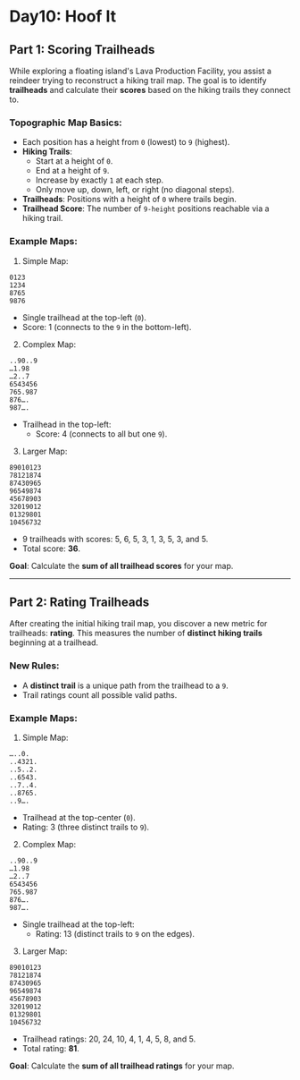 # Day10: Hoof It

## Part 1: Scoring Trailheads

While exploring a floating island's Lava Production Facility, you assist a reindeer trying to reconstruct a hiking trail map. The goal is to identify **trailheads** and calculate their **scores** based on the hiking trails they connect to.

### Topographic Map Basics:
- Each position has a height from `0` (lowest) to `9` (highest).
- **Hiking Trails**:
  - Start at a height of `0`.
  - End at a height of `9`.
  - Increase by exactly `1` at each step.
  - Only move up, down, left, or right (no diagonal steps).
- **Trailheads**: Positions with a height of `0` where trails begin.
- **Trailhead Score**: The number of `9-height` positions reachable via a hiking trail.

### Example Maps:
1. Simple Map:

```
0123
1234
8765
9876
```

- Single trailhead at the top-left (`0`).
- Score: 1 (connects to the `9` in the bottom-left).

2. Complex Map:

```
..90..9
…1.98
…2..7
6543456
765.987
876….
987….
```

- Trailhead in the top-left:
  - Score: 4 (connects to all but one `9`).

3. Larger Map:

```
89010123
78121874
87430965
96549874
45678903
32019012
01329801
10456732
```

- 9 trailheads with scores: 5, 6, 5, 3, 1, 3, 5, 3, and 5.
- Total score: **36**.

**Goal**: Calculate the **sum of all trailhead scores** for your map.

---

## Part 2: Rating Trailheads

After creating the initial hiking trail map, you discover a new metric for trailheads: **rating**. This measures the number of **distinct hiking trails** beginning at a trailhead.

### New Rules:
- A **distinct trail** is a unique path from the trailhead to a `9`.
- Trail ratings count all possible valid paths.

### Example Maps:
1. Simple Map:

```
…..0.
..4321.
..5..2.
..6543.
..7..4.
..8765.
..9….
```

- Trailhead at the top-center (`0`).
- Rating: 3 (three distinct trails to `9`).

2. Complex Map:

```
..90..9
…1.98
…2..7
6543456
765.987
876….
987….
```

- Single trailhead at the top-left:
  - Rating: 13 (distinct trails to `9` on the edges).

3. Larger Map:

```
89010123
78121874
87430965
96549874
45678903
32019012
01329801
10456732
```

- Trailhead ratings: 20, 24, 10, 4, 1, 4, 5, 8, and 5.
- Total rating: **81**.

**Goal**: Calculate the **sum of all trailhead ratings** for your map.